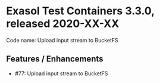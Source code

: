# Exasol Test Containers 3.3.0, released 2020-XX-XX

Code name: Upload input stream to BucketFS
 
## Features / Enhancements
 
* #77: Upload input stream to BucketFS
